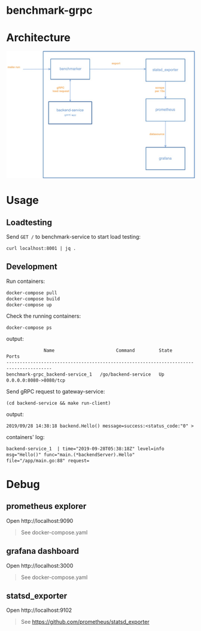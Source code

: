 # benchmark-grpc

# Architecture

![](./grpc-benchmark.jpg)

# Usage

## Loadtesting

Send `GET /` to benchmark-service to start load testing:

```
curl localhost:8001 | jq .
```

## Development

Run containers:

```
docker-compose pull
docker-compose build
docker-compose up
```

Check the running containers:

```
docker-compose ps
```

output:

```
              Name                       Command         State           Ports
---------------------------------------------------------------------------------------
benchmark-grpc_backend-service_1   /go/backend-service   Up      0.0.0.0:8080->8080/tcp
```

Send gRPC request to gateway-service:

```
(cd backend-service && make run-client)
```

output:

```
2019/09/28 14:38:18 backend.Hello() message=success:<status_code:"0" >
```

containers' log:

```
backend-service_1  | time="2019-09-28T05:38:18Z" level=info msg="Hello()" func="main.(*backendServer).Hello" file="/app/main.go:88" request=
```

# Debug

## prometheus explorer

Open http://localhost:9090

> See docker-compose.yaml

## grafana dashboard

Open http://localhost:3000

> See docker-compose.yaml

## statsd_exporter 

Open http://localhost:9102

> See https://github.com/prometheus/statsd_exporter